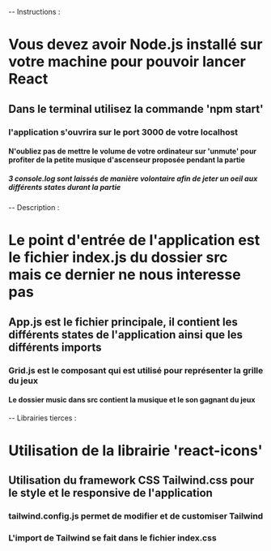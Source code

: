 -- Instructions :
# Vous devez avoir Node.js installé sur votre machine pour pouvoir lancer React

## Dans le terminal utilisez la commande 'npm start'

### l'application s'ouvrira sur le port 3000 de votre localhost

#### N'oubliez pas de mettre le volume de votre ordinateur sur 'unmute' pour profiter de la petite musique d'ascenseur proposée pendant la partie

##### 3 console.log sont laissés de manière volontaire afin de jeter un oeil aux différents states durant la partie


-- Description :

# Le point d'entrée de l'application est le fichier index.js du dossier src mais ce dernier ne nous interesse pas

## App.js est le fichier principale, il contient les différents states de l'application ainsi que les différents imports

### Grid.js est le composant qui est utilisé pour représenter la grille du jeux

#### Le dossier music dans src contient la musique et le son gagnant du jeux


-- Librairies tierces :

# Utilisation de la librairie 'react-icons' 

## Utilisation du framework CSS Tailwind.css pour le style et le responsive de l'application

### tailwind.config.js permet de modifier et de customiser Tailwind

### L'import de Tailwind se fait dans le fichier index.css

